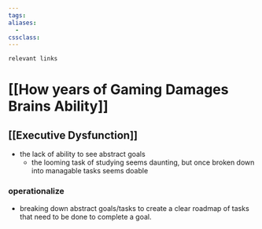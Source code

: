 ```yaml
---
tags: 
aliases: 
  - 
cssclass: 
---
```

`relevant links`

 # [[How years of Gaming Damages Brains Ability]]
## [[Executive Dysfunction]]
- the lack of ability to see abstract goals
  - the looming task of studying seems daunting, but once broken down into managable tasks seems doable 

### operationalize 
- breaking down abstract goals/tasks to create a clear roadmap of tasks that need to be done to complete a goal.
